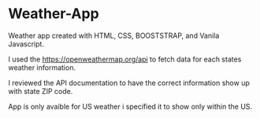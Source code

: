 # Weather-App

Weather app created with HTML, CSS, BOOSTSTRAP, and Vanila Javascript.

I used the https://openweathermap.org/api to fetch data for each states weather information. 

I reviewed the API documentation  to have the correct information show up with state ZIP code.

App is only avaible for US weather i specified it to show only within the US.

